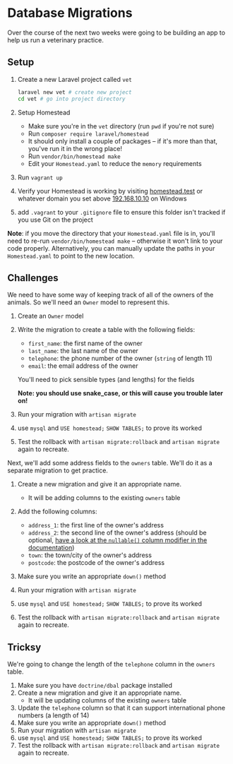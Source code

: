 # Database Migrations

Over the course of the next two weeks were going to be building an app to help us run a veterinary practice.

## Setup

1) Create a new Laravel project called `vet`

    ```bash
    laravel new vet # create new project
    cd vet # go into project directory
    ```

1) Setup Homestead

    - Make sure you're in the `vet` directory (run `pwd` if you're not sure)
    - Run `composer require laravel/homestead`
    - It should only install a couple of packages – if it's more than that, you've run it in the wrong place!
    - Run `vendor/bin/homestead make`
    - Edit your `Homestead.yaml` to reduce the `memory` requirements

1) Run `vagrant up`
1) Verify your Homestead is working by visiting [homestead.test](http://homestead.test) or whatever domain you set above [192.168.10.10](http://192.168.10.10) on Windows
1) add `.vagrant` to your `.gitignore` file to ensure this folder isn't tracked if you use Git on the project

**Note**: if you move the directory that your `Homestead.yaml` file is in, you'll need to re-run `vendor/bin/homestead make` – otherwise it won't link to your code properly. Alternatively, you can manually update the paths in your `Homestead.yaml` to point to the new location.

## Challenges

We need to have some way of keeping track of all of the owners of the animals. So we'll need an `Owner` model to represent this.

1) Create an `Owner` model
1) Write the migration to create a table with the following fields:

    - `first_name`: the first name of the owner
    - `last_name`: the last name of the owner
    - `telephone`: the phone number of the owner (`string` of length 11)
    - `email`: the email address of the owner

    You'll need to pick sensible types (and lengths) for the fields

    **Note: you should use snake_case, or this will cause you trouble later on!**

1) Run your migration with `artisan migrate`
1) use `mysql` and `USE homestead;` `SHOW TABLES;` to prove its worked
1) Test the rollback with `artisan migrate:rollback` and `artisan migrate` again to recreate.

Next, we'll add some address fields to the `owners` table. We'll do it as a separate migration to get practice.

1) Create a new migration and give it an appropriate name.
    - It will be adding columns to the existing `owners` table
1) Add the following columns:

    - `address_1`: the first line of the owner's address
    - `address_2`: the second line of the owner's address (should be optional, [have a look at the `nullable()` column modifier in the documentation](https://laravel.com/docs/master/migrations#column-modifiers))
    - `town`: the town/city of the owner's address
    - `postcode`: the postcode of the owner's address

1) Make sure you write an appropriate `down()` method
1) Run your migration with `artisan migrate`
1) use `mysql` and `USE homestead;` `SHOW TABLES;` to prove its worked
1) Test the rollback with `artisan migrate:rollback` and `artisan migrate` again to recreate.

## Tricksy

We're going to change the length of the `telephone` column in the `owners` table.

1) Make sure you have `doctrine/dbal` package installed
1) Create a new migration and give it an appropriate name.
    - It will be updating columns of the existing `owners` table
1) Update the `telephone` column so that it can support international phone numbers (a length of 14)
1) Make sure you write an appropriate `down()` method
1) Run your migration with `artisan migrate`
1) use `mysql` and `USE homestead;` `SHOW TABLES;` to prove its worked
1) Test the rollback with `artisan migrate:rollback` and `artisan migrate` again to recreate.
